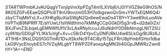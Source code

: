 $START$WPmbKJvAUQqgVTxnjIpVmXpPZgT4m1LXVbj6/iJ0iYVGZ8eG9hOS/N8K0SZGFvEEaeQSQPIc6T9nU9ovzm053H7otbgswoQvSm+YWTxEQM6Q4/zbyCTIqMbYxLX+zXHKg9juXiaSWgN2Qx6ewEwaDs4TBY+Y3we89oLuoAVehVPTvj89NPRfF7E/aYUwLt1sIIWdthino7kMMgCCpGGkDl5g3rvB+d2da0iZx/BXJFvnZ3LbqeLgEMNWfUflV3cLAsRNyIccuJJ6uNdnY0D8bNmzgLNtT2SUcy9f/tb/GD0gFYL1Kk1uVgf+Xv+c58rD4YpvCyDNPJRkU4w6SLkGg/BURz6J4T1H8+3NsLDQSfGGTmR/1DvJtSkxNc9T4Ci8y15TpLFRrU8pYmbfGHoi1dbaLkG9VycEhoybES7c1VZsjMLgbYT8WPZDFaoxqAgMN3Ii4GGpJMWRzZwn6hY+1A==$END$